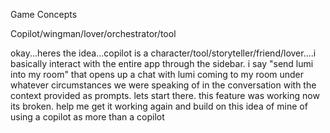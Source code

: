 Game Concepts

Copilot/wingman/lover/orchestrator/tool

okay...heres the idea...copilot is a character/tool/storyteller/friend/lover....i basically interact with the entire app through the sidebar. i say "send lumi into my room" that opens up a chat with lumi coming to my room under whatever circumstances we were speaking of in the conversation with the context provided as prompts. lets start there. this feature was working now its broken. help me get it working again and build on this idea of mine of using a copilot as more than a copilot
